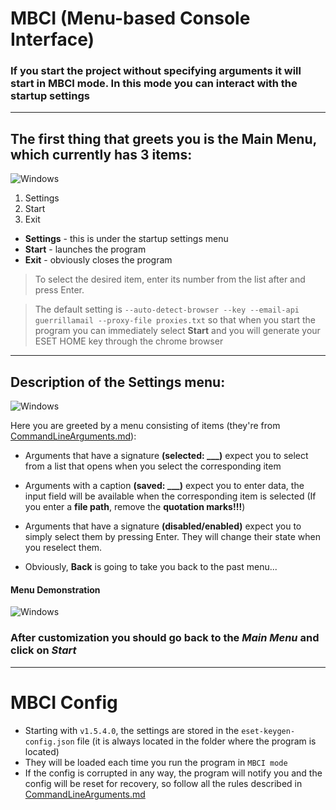 # MBCI (Menu-based Сonsole Interface)

### If you start the project without specifying arguments it will start in MBCI mode. In this mode you can interact with the startup settings

---

## The first thing that greets you is the Main Menu, which currently has 3 items:

![Windows](https://github.com/rzc0d3r/ESET-KeyGen/blob/main/img/main_menu.png)

1. Settings
2. Start
3. Exit

* **Settings** - this is under the startup settings menu
* **Start** - launches the program 
* **Exit** - obviously closes the program

> To select the desired item, enter its number from the list after and press Enter.

> The default setting is ```--auto-detect-browser --key --email-api guerrillamail --proxy-file proxies.txt``` so that when you start the program you can immediately select **Start** and you will generate your ESET HOME key through the chrome browser

---

## Description of the Settings menu:

![Windows](https://github.com/rzc0d3r/ESET-KeyGen/blob/main/img/default_settings_menu.png)

Here you are greeted by a menu consisting of items (they're from [CommandLineArguments.md](https://github.com/rzc0d3r/ESET-KeyGen/blob/main/wiki/CommandLineArguments.md)):

* Arguments that have a signature **(selected: ___)** expect you to select from a list that opens when you select the corresponding item
* Arguments with a caption **(saved: ___)** expect you to enter data, the input field will be available when the corresponding item is selected (If you enter a **file path**, remove the **quotation marks!!!**)
* Arguments that have a signature **(disabled/enabled)** expect you to simply select them by pressing Enter. They will change their state when you reselect them.

* Obviously, **Back** is going to take you back to the past menu...

#### Menu Demonstration

![Windows](https://github.com/rzc0d3r/ESET-KeyGen/blob/main/img/custom_settings_menu.png)

### After customization you should go back to the _Main Menu_ and click on _Start_

---

# MBCI Config

* Starting with ```v1.5.4.0```, the settings are stored in the ```eset-keygen-config.json``` file (it is always located in the folder where the program is located)
* They will be loaded each time you run the program in ```MBCI mode```
* If the config is corrupted in any way, the program will notify you and the config will be reset for recovery, so follow all the rules described in [CommandLineArguments.md](https://github.com/rzc0d3r/ESET-KeyGen/blob/main/wiki/CommandLineArguments.md)
